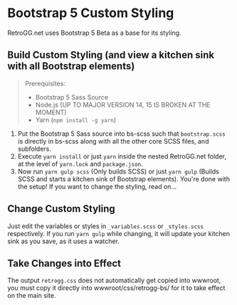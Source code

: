 # Bootstrap 5 Custom Styling
RetroGG.net uses Bootstrap 5 Beta as a base for its styling.

## Build Custom Styling (and view a kitchen sink with all Bootstrap elements)
> Prerequisites:
> * Bootstrap 5 Sass Source
> * Node.js (UP TO MAJOR VERSION 14, 15 IS BROKEN AT THE MOMENT)
> * Yarn (`npm install -g yarn`)
1. Put the Bootstrap 5 Sass source into bs-scss such that `bootstrap.scss` is directly in bs-scss along with all the
   other core SCSS files, and subfolders.
2. Execute `yarn install` or just `yarn` inside the nested RetroGG.net folder, at the level of `yarn.lock`
   and `package.json`.
3. Now run `yarn gulp scss` (Only builds SCSS) or just `yarn gulp` (Builds SCSS and starts a kitchen sink of Bootstrap
   elements). You're done with the setup! If you want to change the styling, read on...

## Change Custom Styling
Just edit the variables or styles in `_variables.scss` or `_styles.scss` respectively.
If you run `yarn gulp` while changing, it will update your kitchen sink as you save, as it uses a watcher.

## Take Changes into Effect
The output `retrogg.css` does not automatically get copied into wwwroot, you must copy it directly into
wwwroot/css/retrogg-bs/ for it to take effect on the main site.
